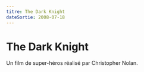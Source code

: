 ```yaml
---
titre: The Dark Knight
dateSortie: 2008-07-18
---
```


# The Dark Knight

Un film de super-héros réalisé par Christopher Nolan.
